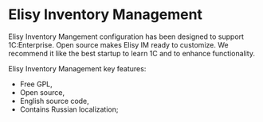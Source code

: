 # Elisy Inventory Management

Elisy Inventory Mangement configuration has been designed to support 1C:Enterprise. 
Open source makes Elisy IM ready to customize. We recommend it like the best startup to learn 1C and to enhance functionality.

Elisy Inventory Management key features:
* Free GPL,
* Open source,
* English source code,
* Contains Russian localization;
